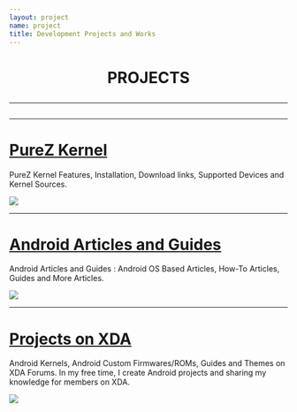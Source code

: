 ```yaml
---
layout: project
name: project
title: Development Projects and Works
---
```


<h1 align="center"><b>PROJECTS</b></p>

----
----

# [PureZ Kernel](project/purez-kernel.md)
PureZ Kernel Features, Installation, Download links, Supported Devices and Kernel Sources.

<img src="https://s20.postimg.cc/vpbav0vq5/Pure_Z-_Logo.png" />

----

# [Android Articles and Guides](project/android-articles.md)
Android Articles and Guides : Android OS Based Articles, How-To Articles, Guides and More Articles.

<img src="https://s20.postimg.cc/9xg18kirx/android-logo.jpg" />

----

# [Projects on XDA](project/xda-threads-collection.md)
Android Kernels, Android Custom Firmwares/ROMs, Guides and Themes on XDA Forums. In my free time, I create Android projects and sharing my knowledge for members on XDA.

<img src="https://s20.postimg.cc/4qq51vcl9/xda-developers.png" />
